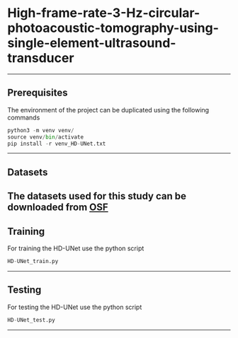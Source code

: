 # High-frame-rate-3-Hz-circular-photoacoustic-tomography-using-single-element-ultrasound-transducer
---
## Prerequisites
The environment of the project can be duplicated using the following commands
```python
python3 -m venv venv/
source venv/bin/activate
pip install -r venv_HD-UNet.txt

```
---
## Datasets
The datasets used for this study can be downloaded from [OSF](https://osf.io/9xwru/?view_only=5384dab0ed8f4229b5fcd053259c6998)
---
## Training
For training the HD-UNet use the python script
```python
HD-UNet_train.py
```
---
## Testing
For testing the HD-UNet use the python script
```python
HD-UNet_test.py
```
---

